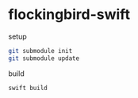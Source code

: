 # flockingbird-swift
setup
```bash
git submodule init
git submodule update
```


build
```bash
swift build
```
